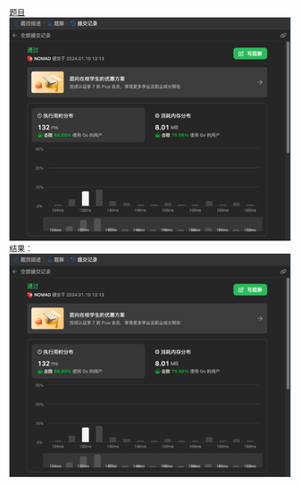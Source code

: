 [题目](https://leetcode.cn/problems/swapping-nodes-in-a-linked-list/description/)
![pic](result.png)
结果：
![pic](result.png)